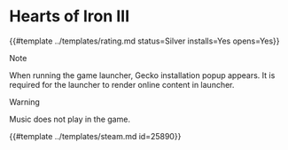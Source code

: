# Hearts of Iron III
<!-- script:Aliases [] -->

{{#template ../templates/rating.md status=Silver installs=Yes opens=Yes}}

> [!NOTE]
> When running the game launcher, Gecko installation popup appears. It is required for the launcher to render online content in launcher.

> [!WARNING]
> Music does not play in the game.

{{#template ../templates/steam.md id=25890}}
